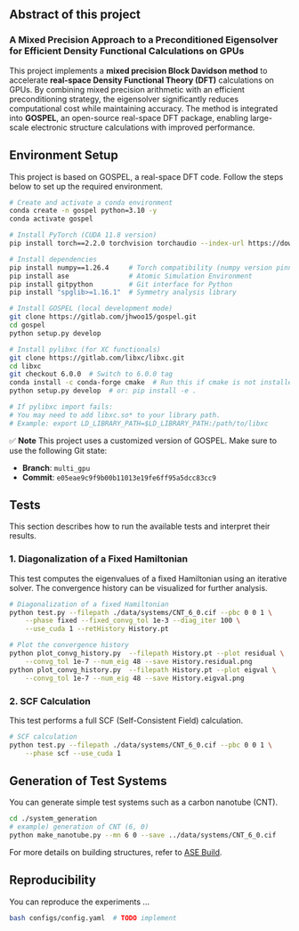 ## Abstract of this project
### A Mixed Precision Approach to a Preconditioned Eigensolver for Efficient Density Functional Calculations on GPUs
This project implements a **mixed precision Block Davidson method** to accelerate **real-space Density Functional Theory (DFT)** calculations on GPUs. By combining mixed precision arithmetic with an efficient preconditioning strategy, the eigensolver significantly reduces computational cost while maintaining accuracy. The method is integrated into **GOSPEL**, an open-source real-space DFT package, enabling large-scale electronic structure calculations with improved performance.

## Environment Setup
This project is based on GOSPEL, a real-space DFT code.
Follow the steps below to set up the required environment.
```bash
# Create and activate a conda environment
conda create -n gospel python=3.10 -y
conda activate gospel

# Install PyTorch (CUDA 11.8 version)
pip install torch==2.2.0 torchvision torchaudio --index-url https://download.pytorch.org/whl/cu118

# Install dependencies
pip install numpy==1.26.4     # Torch compatibility (numpy version pinned)
pip install ase               # Atomic Simulation Environment
pip install gitpython         # Git interface for Python
pip install "spglib>=1.16.1"  # Symmetry analysis library

# Install GOSPEL (local development mode)
git clone https://gitlab.com/jhwoo15/gospel.git
cd gospel
python setup.py develop

# Install pylibxc (for XC functionals)
git clone https://gitlab.com/libxc/libxc.git
cd libxc
git checkout 6.0.0  # Switch to 6.0.0 tag
conda install -c conda-forge cmake  # Run this if cmake is not installed
python setup.py develop  # or: pip install -e .

# If pylibxc import fails:
# You may need to add libxc.so* to your library path.
# Example: export LD_LIBRARY_PATH=$LD_LIBRARY_PATH:/path/to/libxc
```

✅ **Note**
This project uses a customized version of GOSPEL.
Make sure to use the following Git state:

- **Branch**: `multi_gpu`
- **Commit**: `e05eae9c9f9b00b11013e19fe6ff95a5dcc83cc9`


## Tests
This section describes how to run the available tests and interpret their results.

### 1. Diagonalization of a Fixed Hamiltonian
This test computes the eigenvalues of a fixed Hamiltonian using an iterative solver. The convergence history can be visualized for further analysis.

```bash
# Diagonalization of a fixed Hamiltonian
python test.py --filepath ./data/systems/CNT_6_0.cif --pbc 0 0 1 \
    --phase fixed --fixed_convg_tol 1e-3 --diag_iter 100 \
    --use_cuda 1 --retHistory History.pt

# Plot the convergence history
python plot_convg_history.py  --filepath History.pt --plot residual \
    --convg_tol 1e-7 --num_eig 48 --save History.residual.png
python plot_convg_history.py  --filepath History.pt --plot eigval \
    --convg_tol 1e-7 --num_eig 48 --save History.eigval.png
```

### 2. SCF Calculation
This test performs a full SCF (Self-Consistent Field) calculation.

```bash
# SCF calculation
python test.py --filepath ./data/systems/CNT_6_0.cif --pbc 0 0 1 \
    --phase scf --use_cuda 1
```

## Generation of Test Systems
You can generate simple test systems such as a carbon nanotube (CNT).
```bash
cd ./system_generation
# example) generation of CNT (6, 0)
python make_nanotube.py --mn 6 0 --save ../data/systems/CNT_6_0.cif
```
For more details on building structures, refer to [ASE Build](https://wiki.fysik.dtu.dk/ase/ase/build/build.html).


## Reproducibility
You can reproduce the experiments ...

```bash
bash configs/config.yaml  # TODO implement
```
